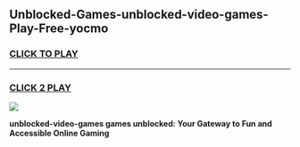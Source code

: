 
## Unblocked-Games-unblocked-video-games-Play-Free-yocmo
<h3>
<a href="https://premium76.site?title=unblocked-video-games&ref=10A">CLICK TO PLAY</a></h3>
<hr>

<h3>
<a href="https://premium76.site?title=unblocked-video-games&ref=10A">CLICK 2 PLAY</a>
  
</h3>

<a href="https://premium76.site?title=unblocked-video-games&ref=10A"><img src="https://clearcache.store/games.png"></a>


**unblocked-video-games games unblocked: Your Gateway to Fun and Accessible Online Gaming**
